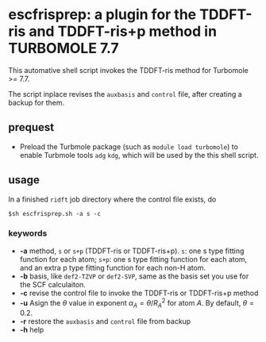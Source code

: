 # escfrisprep: a plugin for the TDDFT-ris and TDDFT-ris+p method in TURBOMOLE 7.7 
This automative shell script invokes the TDDFT-ris method for Turbomole >= 7.7.

The script inplace revises the `auxbasis` and `control` file, after creating a backup for them.
## prequest
- Preload the Turbmole package (such as `module load turbomole`) to enable Turbmole tools `adg` `kdg`, which will be used by the this shell script.

## usage
In a finished `ridft` job directory where the control file exists, do 
```
$sh escfrisprep.sh -a s -c 
```
### keywords
- **-a** method, `s` or `s+p` (TDDFT-ris or TDDFT-ris+p). `s`: one s type fitting function for each atom; `s+p`: one s type fitting function for each atom, and an extra p type fitting function for each non-H atom.
- **-b** basis, like `def2-TZVP` or `def2-SVP`, same as the basis set you use for the SCF calculaiton.
- **-c** revise the control file to invoke the TDDFT-ris or TDDFT-ris+p method
- **-u** Asign the $\theta$ value in exponent $\alpha_A = \theta/R_A^2$ for atom $A$. By default, $\theta=0.2$. 
- **-r** restore the `auxbasis` and `control` file from backup
- **-h** help
